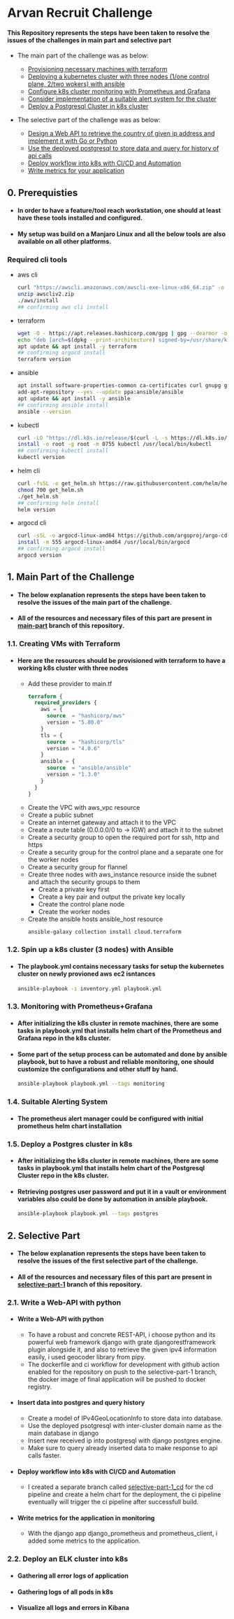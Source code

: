 # Arvan Recruit Challenge

#### This Repository represents the steps have been taken to resolve the issues of the challenges in main part and selective part
* The main part of the challenge was as below:
  - <a href="#11-creating-vms-with-terraform">Provisioning necessary machines with terraform</a>
  - <a href="#12-spin-up-a-k8s-cluster-3-nodes-with-ansible">Deploying a kubernetes cluster with three nodes (1/one control plane, 2/two wokers) with ansible</a>
  - <a href="#13-monitoring-with-prometheusgrafana">Configure k8s cluster monitoring with Prometheus and Grafana</a>
  - <a href="#14-suitable-alerting-system">Consider implementation of a suitable alert system for the cluster</a>
  - <a href="#15-deploy-a-postgres-cluster-in-k8s">Deploy a Postgresql Cluster in k8s cluster</a>

* The selective part of the challenge was as below:
  - <a href="#write-a-web-api-with-python">Design a Web API to retrieve the country of given ip address and implement it with Go or Python</a>
  - <a href="#insert-data-into-postgres-and-query-history">Use the deployed postgresql to store data and query for history of api calls</a>
  - <a href="#deploy-workflow-into-k8s-with-cicd-and-automation">Deploy workflow into k8s with CI/CD and Automation</a>
  - <a href="#write-metrics-for-the-application-in-monitoring">Write metrics for your application</a>


## 0. Prerequisties
- #### In order to have a feature/tool reach workstation, one should at least have these tools installed and configured. 
- #### My setup was build on a Manjaro Linux and all the below tools are also available on all other platforms.
### Required cli tools 
  - aws cli
    ```bash
    curl "https://awscli.amazonaws.com/awscli-exe-linux-x86_64.zip" -o "awscliv2.zip"
    unzip awscliv2.zip
    ./aws/install
    ## confirming aws cli install
    ```
  - terraform
    ```bash
    wget -O - https://apt.releases.hashicorp.com/gpg | gpg --dearmor -o /usr/share/keyrings/hashicorp-archive-keyring.gpg
    echo "deb [arch=$(dpkg --print-architecture) signed-by=/usr/share/keyrings/hashicorp-archive-keyring.gpg] https://apt.releases.hashicorp.com $(lsb_release -cs) main" | tee /etc/apt/sources.list.d/hashicorp.list
    apt update && apt install -y terraform
    ## confirming argocd install
    terraform version
    ```
  - ansible
    ```bash
    apt install software-properties-common ca-certificates curl gnupg gpg python3-pip python3-dev
    add-apt-repository --yes --update ppa:ansible/ansible
    apt update && apt install -y ansible
    ## confirming ansible install
    ansible --version
    ```
  - kubectl
    ```bash
    curl -LO "https://dl.k8s.io/release/$(curl -L -s https://dl.k8s.io/release/stable.txt)/bin/linux/amd64/kubectl"
    install -o root -g root -m 0755 kubectl /usr/local/bin/kubectl
    ## confirming kubectl install
    kubectl version
    ```
  - helm cli
    ```bash
    curl -fsSL -o get_helm.sh https://raw.githubusercontent.com/helm/helm/main/scripts/get-helm-3
    chmod 700 get_helm.sh
    ./get_helm.sh
    ## confirming helm install
    helm version
    ```
  - argocd cli
    ```bash
    curl -sSL -o argocd-linux-amd64 https://github.com/argoproj/argo-cd/releases/latest/download/argocd-linux-amd64
    install -m 555 argocd-linux-amd64 /usr/local/bin/argocd
    ## confirming argocd install
    argocd version
    ```

## 1. Main Part of the Challenge
- #### The below explanation represents the steps have been taken to resolve the issues of the main part of the challenge.
- #### All of the resources and necessary files of this part are present in <a href="https://github.com/mshp-dev/arvan-recruit-challenge/tree/main-part">main-part</a> branch of this repository.
### 1.1. Creating VMs with Terraform
- #### Here are the resources should be provisioned with terraform to have a working k8s cluster with three nodes
  * Add these provider to main.tf
    ```terraform
    terraform {
      required_providers {
        aws = {
          source  = "hashicorp/aws"
          version = "5.80.0"
        }
        tls = {
          source  = "hashicorp/tls"
          version = "4.0.6"
        }
        ansible = {
          source  = "ansible/ansible"
          version = "1.3.0"
        }
      }
    }
    ```
  * Create the VPC with aws_vpc resource
  * Create a public subnet
  * Create an internet gateway and attach it to the VPC
  * Create a route table (0.0.0.0/0 to -> IGW) and attach it to the subnet
  * Create a security group to open the required port for ssh, http and https
  * Create a security group for the control plane and a separate one for the worker nodes
  * Create a security group for flannel
  * Create three nodes with aws_instance resource inside the subnet and attach the security groups to them
    * Create a private key first
    * Create a key pair and output the private key locally
    * Create the control plane node
    * Create the worker nodes
  * Create the ansible hosts ansible_host resource
    ```bash
    ansible-galaxy collection install cloud.terraform
    ```

### 1.2. Spin up a k8s cluster (3 nodes) with Ansible
- #### The playbook.yml contains necessary tasks for setup the kubernetes cluster on newly provioned aws ec2 isntances
  ```bash
  ansible-playbook -i inventory.yml playbook.yml
  ```

### 1.3. Monitoring with Prometheus+Grafana
- #### After initializing the k8s cluster in remote machines, there are some tasks in playbook.yml that installs helm chart of the Prometheus and Grafana repo in the k8s cluster.
- #### Some part of the setup process can be automated and done by ansible playbook, but to have a robust and reliable monitoring, one should customize the configurations and other stuff by hand.
  ```bash
  ansible-playbook playbook.yml --tags monitoring
  ```

### 1.4. Suitable Alerting System
- #### The prometheus alert manager could be configured with initial prometheus helm chart installation

### 1.5. Deploy a Postgres cluster in k8s
- #### After initializing the k8s cluster in remote machines, there are some tasks in playbook.yml that installs helm chart of the Postgresql Cluster repo in the k8s cluster.
- #### Retrieving postgres user password and put it in a vault or environment variables also could be done by automation in ansible playbook.
  ```bash
  ansible-playbook playbook.yml --tags postgres
  ```

## 2. Selective Part
- #### The below explanation represents the steps have been taken to resolve the issues of the first selective part of the challenge.
- #### All of the resources and necessary files of this part are present in <a href="https://github.com/mshp-dev/arvan-recruit-challenge/tree/selective-part-1">selective-part-1</a> branch of this repository.
### 2.1. Write a Web-API with python
- #### Write a Web-API with python
  - To have a robust and concrete REST-API, i choose python and its powerful web framework django with grate djangorestframework plugin alongside it, and also to retrieve the given ipv4 information easily, i used geocoder library from pipy.
  - The dockerfile and ci workflow for development with github action enabled for the repository on push to the selective-part-1 branch, the docker image of final application will be pushed to docker registry.
- #### Insert data into postgres and query history
  - Create a model of IPv4GeoLocationInfo to store data into database.
  - Use the deployed psotgresql with inter-cluster domain name as the main database in django
  - Insert new received ip into postgresql with django postgres engine.
  - Make sure to query already inserted data to make response to api calls faster.
- #### Deploy workflow into k8s with CI/CD and Automation
  - I created a separate branch called <a href="https://github.com/mshp-dev/arvan-recruit-challenge/tree/selective-part-1_cd">selective-part-1_cd</a> for the cd pipeline and create a helm chart for the deployment, the ci pipeline eventually will trigger the ci pipeline after successfull build.
- #### Write metrics for the application in monitoring
  - With the django app django_prometheus and prometheus_client, i added some metrics to the application.

### 2.2. Deploy an ELK cluster into k8s
- #### Gathering all error logs of application
- #### Gathering logs of all pods in k8s
- #### Visualize all logs and errors in Kibana
